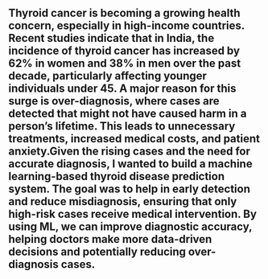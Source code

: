 ## Thyroid cancer is becoming a growing health concern, especially in high-income countries. Recent studies indicate that in India, the incidence of thyroid cancer has increased by 62% in women and 38% in men over the past decade, particularly affecting younger individuals under 45. A major reason for this surge is over-diagnosis, where cases are detected that might not have caused harm in a person’s lifetime. This leads to unnecessary treatments, increased medical costs, and patient anxiety.Given the rising cases and the need for accurate diagnosis, I wanted to build a machine learning-based thyroid disease prediction system. The goal was to help in early detection and reduce misdiagnosis, ensuring that only high-risk cases receive medical intervention. By using ML, we can improve diagnostic accuracy, helping doctors make more data-driven decisions and potentially reducing over-diagnosis cases.